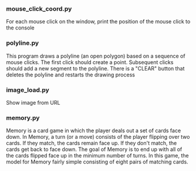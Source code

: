 
### mouse_click_coord.py

For each mouse click on the window, print the position of the mouse click to the console

### polyline.py

This program draws a polyline (an open polygon) based on a sequence of mouse clicks. The first click should create a point. 
Subsequent clicks should add a new segment to the polyline. There is a "CLEAR" button that deletes the polyline and 
restarts the drawing process

### image_load.py

Show image from URL

### memory.py

Memory is a card game in which the player deals out a set of cards face down. In Memory, a turn (or a move) consists of the player flipping over two cards. If they match, the cards remain face up. If they don't match, the cards get back to face down. The goal of Memory is to end up with all of the cards flipped face up in the minimum number of turns. In this game, the model for Memory fairly simple consisting of eight pairs of matching cards.
